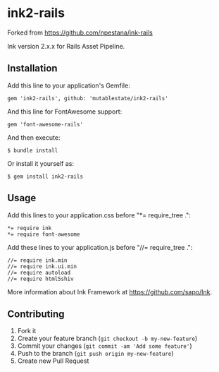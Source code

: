 # ink2-rails
Forked from https://github.com/npestana/ink-rails

Ink version 2.x.x for Rails Asset Pipeline.

## Installation

Add this line to your application's Gemfile:

    gem 'ink2-rails', github: 'mutablestate/ink2-rails'

And this line for FontAwesome support:

    gem 'font-awesome-rails'

And then execute:

    $ bundle install

Or install it yourself as:

    $ gem install ink2-rails

## Usage

Add this lines to your application.css before "*= require_tree .":

	*= require ink
    *= require font-awesome

Add these lines to your application.js before "//= require_tree .":

    //= require ink.min
    //= require ink.ui.min
    //= require autoload
    //= require html5shiv


More information about Ink Framework at https://github.com/sapo/Ink.

## Contributing

1. Fork it
2. Create your feature branch (`git checkout -b my-new-feature`)
3. Commit your changes (`git commit -am 'Add some feature'`)
4. Push to the branch (`git push origin my-new-feature`)
5. Create new Pull Request
